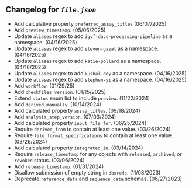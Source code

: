 ## Changelog for *`file.json`*

* Add calculative property `preferred_assay_titles` (06/07/2025)
* Add `preview_timestamp`. (05/06/2025)
* Update `aliases` regex to add `igvf-dacc-processing-pipeline` as a namespace. (04/16/2025)
* Update `aliases` regex to add `steven-gazal` as a namespace. (04/16/2025)
* Update `aliases` regex to add `katie-pollard` as a namespace. (04/16/2025)
* Update `aliases` regex to add `kushal-dey` as a namespace. (04/16/2025)
* Update `aliases` regex to add `stephen-yi` as a namespace. (04/16/2025)
* Add `workflow`. (01/29/25)
* Add `checkfiles_version`. (01/15/2025)
* Extend `status` enum list to include `preview`. (11/22/2024)
* Add `derived_manually`. (10/14/2024)
* Add calculated property `assay_titles`. (09/18/2024)
* Add `analysis_step_version`. (07/03/2024)
* Add calculated property `input_file_for`. (06/25/2024)
* Require `derived_from` to contain at least one value. (03/26/2024)
* Require `file_format_specifications` to contain at least one value. (03/26/2024)
* Add calculated property `integrated_in`. (03/14/2024)
* Require `release_timestamp` for any objects with `released`, `archived`, or `revoked` status. (03/06/2024)
* Add `release_timestamp`. (01/31/2024)
* Disallow submission of empty string in `dbxrefs`. (11/08/2023)
* Deprecate `reference_data` and `sequence_data` schemas. (06/27/2023)
